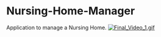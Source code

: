 # Nursing-Home-Manager
Application to manage a Nursing Home. 
[![Final_Video_1.gif](https://s26.postimg.org/w11by6v6x/Final_Video_1.gif)](https://postimg.org/image/dy896yzc5/)